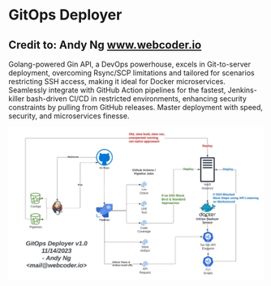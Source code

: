 # GitOps Deployer
## Credit to: Andy Ng www.webcoder.io

Golang-powered Gin API, a DevOps powerhouse, excels in Git-to-server deployment, overcoming Rsync/SCP limitations and tailored for scenarios restricting SSH access, making it ideal for Docker microservices. Seamlessly integrate with GitHub Action pipelines for the fastest, Jenkins-killer bash-driven CI/CD in restricted environments, enhancing security constraints by pulling from GitHub releases. Master deployment with speed, security, and microservices finesse.

![flow.jpeg](flow.jpeg)

